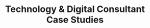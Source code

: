 ---
title: "Technology & Digital Consultant Case Studies"
description: "See how technology consultants and digital transformation experts systematized their expertise into consistent lead generation and business growth."

sections:
  - type: "content"
    class: "about"
    content: |
      ## Technology Consultant Success Stories
      
      Technology consultants and digital transformation experts face the challenge of translating complex technical expertise into business value for decision-makers. These case studies show how technology professionals built marketing systems that demonstrate technical credibility while generating qualified business inquiries.

  - type: "testimonials"
    class: "testimonials"
    header:
      title: "Technology Consultant Results"
    items:
      - quote: "The thought leadership platform Anoop designed helps me explain complex digital transformation concepts to C-suite prospects. My closing rate improved dramatically because clients understand the business value before we meet."
        author: "Thomas Chen, Digital Transformation Consultant"
      - quote: "Systematic content marketing transformed my technical expertise into a predictable lead generation engine. The AI workflows maintain consistency even during intense client project phases."
        author: "Nicole Rodriguez, Technology Strategy Consultant"

cta:
  title: "Ready to Systematize Your Technology Consulting Marketing?"
  subtitle: "If you're ready to transform your technical expertise into predictable business development, let's discuss your consulting practice."
  button:
    text: "Schedule a Strategy Call"
    url: "/contact/"
---